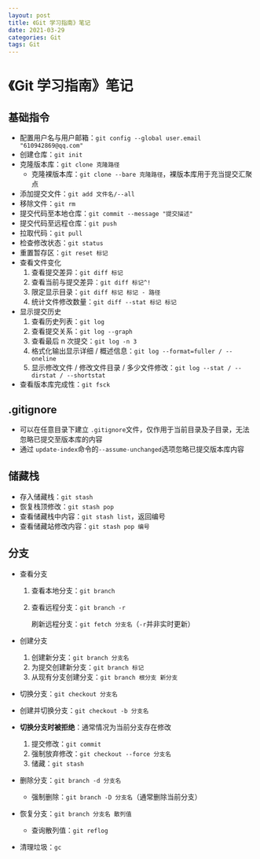 ```yaml
---
layout: post
title: 《Git 学习指南》笔记
date: 2021-03-29
categories: Git
tags: Git
---
```


# 《Git 学习指南》笔记

## 基础指令

- 配置用户名与用户邮箱：`git config --global user.email "610942869@qq.com"`
- 创建仓库：`git init`
- 克隆版本库：`git clone 克隆路径`
  - 克隆裸版本库：`git clone --bare 克隆路径`，裸版本库用于充当提交汇聚点
- 添加提交文件：`git add 文件名/--all`
- 移除文件：`git rm`
- 提交代码至本地仓库：`git commit --message "提交描述"`
- 提交代码至远程仓库：`git push`
- 拉取代码：`git pull`
- 检查修改状态：`git status`
- 重置暂存区：`git reset 标记`
- 查看文件变化
  1. 查看提交差异：`git diff 标记`
  2. 查看当前与提交差异：`git diff 标记^!`
  3. 限定显示目录：`git diff 标记 标记 - 路径`
  4. 统计文件修改数量：`git diff --stat 标记 标记`
- 显示提交历史
  1. 查看历史列表：`git log`
  2. 查看提交关系：`git log --graph`
  3. 查看最后 n 次提交：`git log -n 3`
  4. 格式化输出显示详细 / 概述信息：`git log --format=fuller / --oneline`
  5. 显示修改文件 / 修改文件目录 / 多少文件修改：`git log --stat / --dirstat / --shortstat`
- 查看版本库完成性：`git fsck`

## .gitignore

- 可以在任意目录下建立 `.gitignore`文件，仅作用于当前目录及子目录，无法忽略已提交至版本库的内容
- 通过 `update-index`命令的`--assume-unchanged`选项忽略已提交版本库内容

## 储藏栈

- 存入储藏栈：`git stash`
- 恢复栈顶修改：`git stash pop`
- 查看储藏栈中内容：`git stash list`，返回编号
- 查看储藏站修改内容：`git stash pop 编号`

## 分支

- 查看分支

  1. 查看本地分支：`git branch`

  2. 查看远程分支：`git branch -r`

     刷新远程分支：`git fetch 分支名`（`-r`并非实时更新）

- 创建分支

  1. 创建新分支：`git branch 分支名`
  2. 为提交创建新分支：`git branch 标记`
  3. 从现有分支创建分支：`git branch 根分支 新分支`

- 切换分支：`git checkout 分支名`

- 创建并切换分支：`git checkout -b 分支名`

- **切换分支时被拒绝**：通常情况为当前分支存在修改

  1. 提交修改：`git commit`
  2. 强制放弃修改：`git checkout --force 分支名`
  3. 储藏：`git stash`

- 删除分支：`git branch -d 分支名`

  - 强制删除：`git branch -D 分支名`（通常删除当前分支）

- 恢复分支：`git branch 分支名 散列值`

  - 查询散列值：`git reflog`

- 清理垃圾：`gc`


